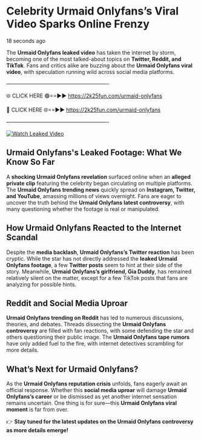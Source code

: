 # Celebrity Urmaid Onlyfans’s Viral Video Sparks Online Frenzy

18 seconds ago

The **Urmaid Onlyfans leaked video** has taken the internet by storm, becoming one of the most talked-about topics on **Twitter, Reddit, and TikTok**. Fans and critics alike are buzzing about the **Urmaid Onlyfans viral video**, with speculation running wild across social media platforms.

———————————————————-

🌐 CLICK HERE 🟢==►► https://2k25fun.com/urmaid-onlyfans

🔴 CLICK HERE 🌐==►► https://2k25fun.com/urmaid-onlyfans

———————————————————-

[![Watch Leaked Video](https://miro.medium.com/v2/resize:fit:828/format:webp/1*cilzJN44JGOrTw9NJCrNHA.gif "Watch Leaked Video")](https://2k25fun.com/urmaid-onlyfans)

## **Urmaid Onlyfans's Leaked Footage: What We Know So Far**  
A **shocking Urmaid Onlyfans revelation** surfaced online when an **alleged private clip** featuring the celebrity began circulating on multiple platforms. The **Urmaid Onlyfans trending news** quickly spread on **Instagram, Twitter, and YouTube**, amassing millions of views overnight. Fans are eager to uncover the truth behind the **Urmaid Onlyfans latest controversy**, with many questioning whether the footage is real or manipulated.  

## **How Urmaid Onlyfans Reacted to the Internet Scandal**  
Despite the **media backlash**, **Urmaid Onlyfans’s Twitter reaction** has been cryptic. While the star has not directly addressed the **leaked Urmaid Onlyfans footage**, a few **Twitter posts** seem to hint at their side of the story. Meanwhile, **Urmaid Onlyfans’s girlfriend, Gia Duddy**, has remained relatively silent on the matter, except for a few TikTok posts that fans are analyzing for possible hints.  

## **Reddit and Social Media Uproar**  
**Urmaid Onlyfans trending on Reddit** has led to numerous discussions, theories, and debates. Threads dissecting the **Urmaid Onlyfans controversy** are filled with fan reactions, with some defending the star and others questioning their public image. The **Urmaid Onlyfans tape rumors** have only added fuel to the fire, with internet detectives scrambling for more details.  

## **What’s Next for Urmaid Onlyfans?**  
As the **Urmaid Onlyfans reputation crisis** unfolds, fans eagerly await an official response. Whether this **social media uproar** will damage **Urmaid Onlyfans’s career** or be dismissed as yet another internet sensation remains uncertain. One thing is for sure—this **Urmaid Onlyfans viral moment** is far from over.  

👉 **Stay tuned for the latest updates on the Urmaid Onlyfans controversy as more details emerge!**  